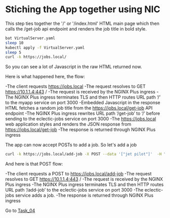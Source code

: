 # Stiching the App together using NIC

This step ties together the '/' or '/index.html' HTML main page which then calls the /get-job api endpoint and renders the job title in bold style.

```bash
bat VirtualServer.yaml
sleep 10
kubectl apply -f VirtualServer.yaml
sleep 5
curl -k https://jobs.local/
```

So you can see a lot of Javascript in the raw HTML returned now.

Here is what happened here, the flow:

-The client requests https://jobs.local
-The request resolves to GET https://10.1.1.4:443 /
-The request is received by the NGINX Plus ingress
-The NGINX Plus ingress terminates TLS and then HTTP routes URL path ‘/’ to the myapp service on port 3000
-Embedded Javascript in the response HTML fetches a random job title from the https://jobs.local/get-job API endpoint
-The NGINX Plus ingress rewrites URL path ‘/get-job’ to ‘/’ before sending to the eclectic-jobs service on port 3000
-The https://jobs.local web application styles and renders the JSON response from https://jobs.local/get-job
-The response is returned through NGINX Plus ingress


The app can now accept POSTs to add a job. So let's add a job

```bash
curl -k https://jobs.local/add-job -X POST --data '["jet pilot"]'  -H "content-type: application/json"
```

And here is that POST flow:

-The client requests a POST to https://jobs.local/add-job
-The request resolves to GET https://10.1.1.4:443 /
-The request is received by the NGINX Plus ingress
-The NGINX Plus ingress terminates TLS and then HTTP routes URL path ‘/add-job’ to the eclectic-jobs service on port 3000
-The eclectic-jobs service adds a job.
-The response is returned through NGINX Plus ingress

Go to [Task_04](https://github.com/bwolmarans/nginx-api-gateway-for-k8s/new/main/task_04)
